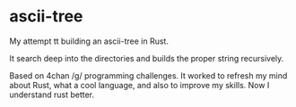 # ascii-tree
My attempt tt building an ascii-tree in Rust.

It search deep into the directories and builds the proper string recursively.

Based on 4chan /g/ programming challenges.
It worked to refresh my mind about Rust, what a cool language, and also to improve my skills. Now I understand rust better.
